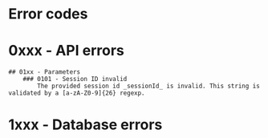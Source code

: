 Error codes
===============

# 0xxx - API errors
    ## 01xx - Parameters
        ### 0101 - Session ID invalid
            The provided session id _sessionId_ is invalid. This string is validated by a [a-zA-Z0-9]{26} regexp.


# 1xxx - Database errors

